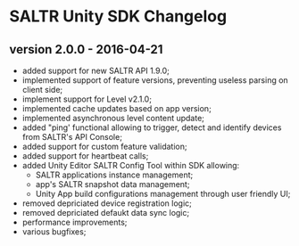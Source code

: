 SALTR Unity SDK Changelog
===================

version 2.0.0 - 2016-04-21
------------------------

- added support for new SALTR API 1.9.0;
- implemented support of feature versions, preventing useless parsing on client side;
- implement support for Level v2.1.0;
- implemented cache updates based on app version;
- implemented asynchronous level content update;
- added "ping' functional allowing to trigger, detect and identify devices from SALTR's API Console;
- added support for custom feature validation;
- added support for heartbeat calls;
- added Unity Editor SALTR Config Tool within SDK allowing:
  - SALTR applications instance management; 
  - app's SALTR snapshot data management;
  - Unity App build configurations management through user friendly UI;
- removed depriciated device registration logic;
- removed depriciated defaukt data sync logic; 
- performance improvements;
- various bugfixes;


